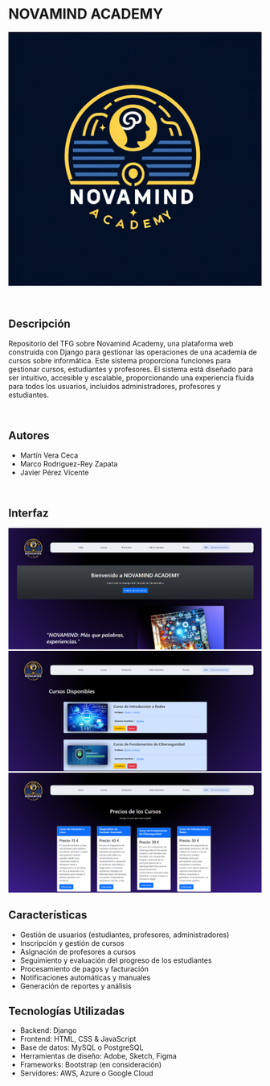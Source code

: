 # NOVAMIND ACADEMY

![logo](./Novamind_academy_logo.jpg)

<br />

## Descripción 
Repositorio del TFG sobre Novamind Academy, una plataforma web construida con Django para gestionar las operaciones de una academia de cursos sobre informática. Este sistema proporciona funciones para gestionar cursos, estudiantes y profesores. El sistema está diseñado para ser intuitivo, accesible y escalable, proporcionando una experiencia fluida para todos los usuarios, incluidos administradores, profesores y estudiantes.

<br />

## Autores
- Martín Vera Ceca
- Marco Rodriguez-Rey Zapata
- Javier Pérez Vicente

<br />

## Interfaz

![Interface Screenshot](image.png)
<br />
![Interface Screenshot](image2.png)
<br />
![Interface Screenshot](image3.png)

## Características
- Gestión de usuarios (estudiantes, profesores, administradores)
- Inscripción y gestión de cursos
- Asignación de profesores a cursos
- Seguimiento y evaluación del progreso de los estudiantes
- Procesamiento de pagos y facturación
- Notificaciones automáticas y manuales
- Generación de reportes y análisis

## Tecnologías Utilizadas
- Backend: Django
- Frontend: HTML, CSS & JavaScript
- Base de datos: MySQL o PostgreSQL
- Herramientas de diseño: Adobe, Sketch, Figma
- Frameworks: Bootstrap (en consideración)
- Servidores: AWS, Azure o Google Cloud

<br />
